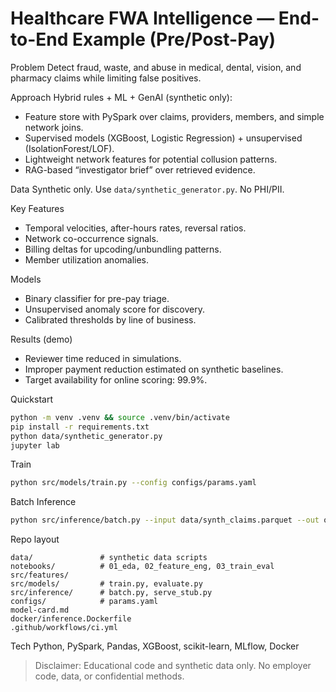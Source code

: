 # Healthcare FWA Intelligence — End-to-End Example (Pre/Post-Pay)

Problem
Detect fraud, waste, and abuse in medical, dental, vision, and pharmacy claims while limiting false positives.

Approach
Hybrid rules + ML + GenAI (synthetic only):
- Feature store with PySpark over claims, providers, members, and simple network joins.
- Supervised models (XGBoost, Logistic Regression) + unsupervised (IsolationForest/LOF).
- Lightweight network features for potential collusion patterns.
- RAG-based “investigator brief” over retrieved evidence.

Data
Synthetic only. Use `data/synthetic_generator.py`. No PHI/PII.

Key Features
- Temporal velocities, after-hours rates, reversal ratios.
- Network co-occurrence signals.
- Billing deltas for upcoding/unbundling patterns.
- Member utilization anomalies.

Models
- Binary classifier for pre-pay triage.
- Unsupervised anomaly score for discovery.
- Calibrated thresholds by line of business.

Results (demo)
- Reviewer time reduced in simulations.
- Improper payment reduction estimated on synthetic baselines.
- Target availability for online scoring: 99.9%.

Quickstart
```bash
python -m venv .venv && source .venv/bin/activate
pip install -r requirements.txt
python data/synthetic_generator.py
jupyter lab
````

Train

```bash
python src/models/train.py --config configs/params.yaml
```

Batch Inference

```bash
python src/inference/batch.py --input data/synth_claims.parquet --out out/preds.parquet
```

Repo layout

```
data/               # synthetic data scripts
notebooks/          # 01_eda, 02_feature_eng, 03_train_eval
src/features/
src/models/         # train.py, evaluate.py
src/inference/      # batch.py, serve_stub.py
configs/            # params.yaml
model-card.md
docker/inference.Dockerfile
.github/workflows/ci.yml
```

Tech
Python, PySpark, Pandas, XGBoost, scikit-learn, MLflow, Docker

> Disclaimer: Educational code and synthetic data only. No employer code, data, or confidential methods.

